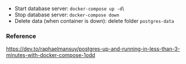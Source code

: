 
* Start database server:  `docker-compose up -d`\
* Stop database server:  `docker-compose down`
* Delete data (when container is down): delete  folder `postgres-data`



### Reference

https://dev.to/raphaelmansuy/postgres-up-and-running-in-less-than-3-minutes-with-docker-compose-1odd

